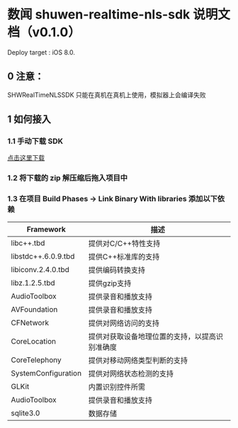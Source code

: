 # 数闻 shuwen-realtime-nls-sdk 说明文档（v0.1.0）

Deploy target : iOS 8.0.

## 0 注意：

SHWRealTimeNLSSDK 只能在真机在真机上使用，模拟器上会编译失败

## 1 如何接入

### 1.1 手动下载 SDK

[点击这里下载](http://s.newscdn.cn/ios_pod_sdk/realtime_nls/ShuWen_Realtime_NLS_1.0.0.zip)

### 1.2 将下载的 zip 解压缩后拖入项目中

### 1.3 在项目 Build Phases -> Link Binary With libraries 添加以下依赖

| Framework | 描述 |
| --- | --- |
|libc++.tbd             |    提供对C/C++特性支持    |
|libstdc++.6.0.9.tbd    |    提供C++标准库的支持    |
|libiconv.2.4.0.tbd     |    提供编码转换支持       |
|libz.1.2.5.tbd         |    提供gzip支持           |
|AudioToolbox           |    提供录音和播放支持      |
|AVFoundation           |    提供录音和播放支持      |
|CFNetwork              |    提供对网络访问的支持      |
|CoreLocation           |    提供对获取设备地理位置的支持，以提高识别准确度 |
|CoreTelephony          |    提供对移动网络类型判断的支持  |
|SystemConfiguration    |    提供对网络状态检测的支持    |
|GLKit                  |    内置识别控件所需           |
|AudioToolbox           |    提供录音和播放支持          |
|sqlite3.0              |    数据存储                |


